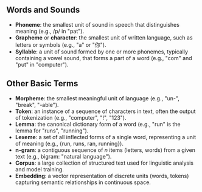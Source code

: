 ## Words and Sounds

- **Phoneme**: the smallest unit of sound in speech that distinguishes meaning (e.g., /p/ in "pat").
- **Grapheme** or **character**: the smallest unit of written language, such as letters or symbols (e.g., "a" or "你").
- **Syllable**: a unit of sound formed by one or more phonemes, typically containing a vowel sound, that forms a part of a word (e.g., "com" and "put" in "computer").

## Other Basic Terms

- **Morpheme**: the smallest meaningful unit of language (e.g., "un-", "break", "-able").
- **Token**: an instance of a sequence of characters in text, often the output of tokenization (e.g., "computer", "!", "123").
- **Lemma**: the canonical dictionary form of a word (e.g., "run" is the lemma for "runs", "running").
- **Lexeme**: a set of all inflected forms of a single word, representing a unit of meaning (e.g., {run, runs, ran, running}).
- **n-gram**: a contiguous sequence of _n_ items (letters, words) from a given text (e.g., bigram: "natural language").
- **Corpus**: a large collection of structured text used for linguistic analysis and model training.
- **Embedding**: a vector representation of discrete units (words, tokens) capturing semantic relationships in continuous space.

